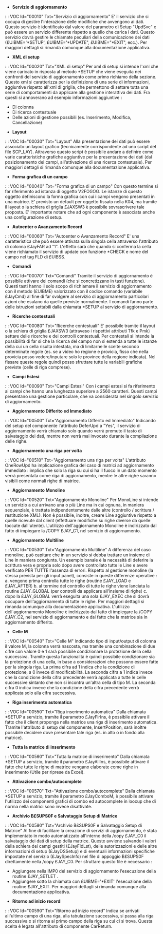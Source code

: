 - **Servizio di aggiornamento**

 :  : VOC Id="00010" Txt="Servizio di aggiornamento"
E' il servizio che si occupa di gestire l'interazione delle modifiche che avvengono ai dati. Questo servizio è identificato dal valore del parametro di Setup "UpdSvc" e può essere un servizio differente rispetto a quello che carica i dati.
Questo servizio dovrà gestire le chiamate peculiari della comunicazione dei dati (£UIBME='*SETUP', £UIBME='*UPDATE", £UIBME="*EXIT", ecc.).
Per maggiori dettagli si rimanda comunque alla documentazione applicativa.

- **XML di setup**

 :  : VOC Id="00020" Txt="XML di setup"
Per xml di setup si intende l'xml che viene caricato in risposta al metodo *SETUP che viene eseguita nei confronti del servizio di aggiornamento come primo richiamo della sezione.
Questo xml si caratterizza per la definizione di una serie di informazioni, aggiuntive rispetto all'xml di griglia, che permettono di settare tutta una serie di comportamenti da applicare alla gestione interattiva dei dati. Fra questi si annoverano ad esempio informazioni aggiuntive : 
* Di colonna
* Di ricerca contestuale
* Delle azioni di gestione possibili (es. Inserimento, Modifica, Cancellazione)

- **Layout**

 :  : VOC Id="00030" Txt="Layout"
Alla presentazione dei dati può essere associato un layout grafico (tecnicamente corrispondente ad uno script del file SCP_LAY). Attraverso questo script è possibile andare a definire come varie caratteristiche grafiche aggiuntive per la presentazione dei dati (dal posizionamento dei campi, all'attivazione di una ricerca contestuale).
Per maggiori dettagli si rimanda comunque alla documentazione applicativa.

- **Forma grafica di un campo**

 :  : VOC Id="00040" Txt="Forma grafica di un campo"
Con questo termine si far riferimento ad istanza di oggetto V2FOGOG. Le istanze di questo oggetto definiscono la forma grafica con cui i campi vengono presentati in una matrice. E' previsto un default per oggetto fissato nella K04, ma tramite il layout o la schiera di griglia £JAXSW3 è possibile sovrascrivere tale proposta. E' importante notare che ad ogni componente è associata anche una configurazione di setup.

- **Autoenter o Avanzamento Record**

 :  : VOC Id="00060" Txt="Autoenter o Avanzamento Record"
E' una caratteristica che può essere attivata sulla singola cella attraverso l'attributo di colonna £JayFAR ad "1". L'effetto sarà che quando si conferma la cella viene richiamato il servizio di update con funzione *CHECK e nome del campo nel tag FLD di £UIBSS.

- **Comandi**

 :  : VOC Id="00070" Txt="Comandi"
Tramite il servizio di aggiornamento è possibile attivare dei comandi (che si concretizzano in tasti funzione). Questi tasti hanno il solo scopo di richiamare il servizio di aggiornamento con il metodo (£UIBME) valorizzato con il codice comando (variabile £JayCmd) al fine di far svolgere al servizio di aggiornamento particolari azioni che esulano da quelle previste normalmente.
I comandi fanno parte delle istruzioni settabili dalla chiamata *SETUP al servizio di aggiornamento.

- **Ricerche contestuali**

 :  : VOC Id="00080" Txt="Ricerche contestuali"
E' possibile tramite il layout o la schiera di griglia £JAXSW3 (attraveso i rispettivi attributi Tfk e Pmk) settare delle ricerche e dei controlli contestuali. Per contestali si intende la possibilità di far si che la ricerca del campo non si estenda a tutte le istanze della cui un cella risulta intestata, ma di limitarne le scelte secondo determinate regole (es. se a video ho regione e provicia, fisso che nella provicia posso vedere/inputare solo le province della regione indicata). Nel fissare queste regole quindi posso sfruttare tutte le variabili grafiche previste (celle di riga comprese).

- **Campi Estesi**

 :  : VOC Id="00090" Txt="Campi Estesi"
Con i campi estesi si fa riferimento ai campi che hanno una lunghezza superiore a 2560 caratteri. Questi campi presentano una gestione particolare, che va considerata nel singolo servizio di aggiornamento.

- **Aggiornamento Differito ed Immediato**

 :  : VOC Id="00500" Txt="Aggiornamento Differito ed Immediato"
Indicando del setup del componente l'attributo DeferUpd a "Yes", il servizio di aggiornamento verrà chiamato solo quando verrà premuto il tasto di salvataggio dei dati, mentre non verrà mai invocato durante la compilazione delle righe.

- **Aggiornamento una riga per volta**

 :  : VOC Id="00510" Txt="Aggiornamento una riga per volta"
L'attributo OneRowUpd ha implicazione grafica del caso di matrici ad aggiornamento immediato :  implica che solo la riga su cui si ha il fuoco in un dato momento verrà presentata come riga di aggiornamento, mentre le altre righe saranno visibili come normali righe di matrice.

- **Aggiornamento Monoline**

 :  : VOC Id="00520" Txt="Aggiornamento Monoline"
Per MonoLine si intende un servizio a cui arrivano una o più Line ma in cui ognuna, in maniera sequenziale, è trattata indipendentemente dalle altre (controllo / scrittura / restituzione XML). Non è possibile, inoltre, creare Line aggiuntive rispetto a quelle ricevute dal client (effettuare modifiche su righe diverse da quelle toccate dall'utente).
L'utilizzo dell'aggiornamento Monoline è indirizzato dal fatto di impiegare la /COPY £JAY_C1, nel servizio di aggiornamento.

- **Aggiornamento Multiline**

 :  : VOC Id="00530" Txt="Aggiornamento Multiline"
A differenza del caso monoline, può capitare che in un servizio si debba trattare un insieme di Line in maniera congiunta. Un esempio banale è la necessità di deferire la scrittura vera e propria solo dopo avere controllato tutte le Line e avere verificato PER TUTTE l'assenza di errori.
Rispetto al gestione monoline (la stessa prevista per gli input panel), consiste in queste differenze operative : 
a. vengono prima controlla tutte le righe (routine £JAY_LOAD e £JAY_AFTER)
b. al termine del controllo di tutte le righe viene lanciata la routine £JAY_GLOBAL (per controlli da applicare all'insieme di righe)
c. dopo la £JAY_GLOBAL verrà eseguita una sola £JAY_EXEC che si dovrà occupare dell'aggiornamento di tutte le righe.
Per maggiori dettagli si rimanda comunque alla documentazione applicativa.
L'utilizzo dell'aggiornamento Monoline è indirizzato dal fatto di impiegare la /COPY £JAY_C2, nel servizio di aggiornamento e dal fatto che la matrice sia in aggiornamento differito.

- **Celle M**

 :  : VOC Id="00540" Txt="Celle M"
Indicando tipo di input/output di colonna il valore M, la colonna verrà nascosta, ma tramite una combinazione di due cifre con valore 0 e 1 sarà possibile condizionare la protezione della cella successiva. Tramite questa funzionalità è quindi possibile condizionare sia la protezione di una cella, in base a considerazioni che possono essere fatte per la singola riga.
La prima cifra ad 1 indica che la condizione di protezione, a 0 invece di modificabilità.
La seconda cifra a 1 indica invece che la condizione della cifra precedente verrà applicata a tutte le celle successive sintanto che non si incontra un'altra cella di tipo M.
La seconda cifra 0 indica invece che la condizione della cifra precedente verrà applicata solo alla cifra successiva.

- **Riga inserimento automatica**

 :  : VOC Id="00550" Txt="Riga inserimento automatica"
Dalla chiamata *SETUP a servizio, tramite il parametro £JayFirIns, è possibile attivare il fatto che il client proponga nella matrice una riga di inserimento automatica.
Tramite l'attributo di setup del componente, InsertPosition, sarà inoltre possibile decidere dove presentare tale riga (es. in alto o in fondo alla matrice).

- **Tutta la matrice di inserimento**

 :  : VOC Id="00560" Txt="Tutta la matrice di inserimento"
Dalla chiamata *SETUP a servizio, tramite il parametro £JayAllIns, è possibile attivare il fatto che tutte le righe di matrice vengano elaborate come righe in inserimento (Utile per riprese da Excel).

- **Attivazione combo/autocomplete**

 :  : VOC Id="00570" Txt="Attivazione combo/autocomplete"
Dalla chiamata *SETUP a servizio, tramite il parametro £JayComboM, è possibile attivare l'utilizzo dei componenti grafici di combo ed autocomplete in loocup che di norma nella matrici sono invece disattivate.

- **Archivio B£SUPS0F e Salvataggio Setup di Matrice**

 :  : VOC Id="00580" Txt="Archivio B£SUPS0F e Salvataggio Setup di Matrice"
Al fine di facilitare la creazione di servizi di aggiornamento, è stata implementato in  modo automatizzato all'interno della /copy £JAY_C0 il salvataggio dei dati di setup della matrice.
Questo avviene salvando i valori della schiera dei campi gestiti (£JayFldLst), delle autorizzazioni e delle altre informazioni di setup (£JayDSSetup) e di eventuali informazioni specifiche impostate nel servizio (£JaySpecInfo) nel file di appoggio B£SUPS0F direttamente nella /copy £JAY_C0.
Per sfruttare questo file è necessario : 
* Aggiungere nella IMP0 del servizio di aggiornamento l'esecuzione della routine £JAY_SETLET .
* Aggiungere sotto la chiamata con £UIBME='*EXIT' l'esecuzione della routine £JAY_EXIT.
Per maggiori dettagli si rimanda comunque alla documentazione applicativa.

- **Ritorno ad inizio record**

 :  : VOC Id="00590" Txt="Ritorno ad inizio record"
Indica se arrivati all'ultimo campo di una riga, alla tabulazione successiva, si passa alla riga successiva o si ritorna al primo campo della riga su cui ci si trova. Questa scelta è legata all'attributo di componente CarReturn.

